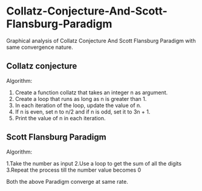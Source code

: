 # Collatz-Conjecture-And-Scott-Flansburg-Paradigm
Graphical analysis of Collatz Conjecture And Scott Flansburg Paradigm with same convergence nature.

## Collatz conjecture
Algorithm:

1. Create a function collatz that takes an integer n as argument.
2. Create a loop that runs as long as n is greater than 1.
3. In each iteration of the loop, update the value of n.
4. If n is even, set n to n/2 and if n is odd, set it to 3n + 1.
5. Print the value of n in each iteration.

## Scott Flansburg Paradigm
Algorithm:

1.Take the number as input
2.Use a loop to get the sum of all the digits
3.Repeat the process till the number value becomes 0

Both the above Paradigm converge at same rate.


